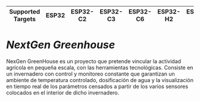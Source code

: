 | Supported Targets | ESP32 | ESP32-C2 | ESP32-C3 | ESP32-C6 | ESP32-H2 | ESP32-P4 | ESP32-S2 | ESP32-S3 |
| ----------------- | ----- | -------- | -------- | -------- | -------- | -------- | -------- | -------- |

# _NextGen Greenhouse_

NexGen GreenHouse es un proyecto que pretende vincular la actividad agrícola en pequeña escala, con las herramientas tecnológicas. Consiste en un invernadero con control y monitoreo constante que garantizan un ambiente de temperatura controlado, dosificación de agua y la visualización en tiempo real de los parámetros censados a partir de los varios sensores colocados en el interior de dicho invernadero.


